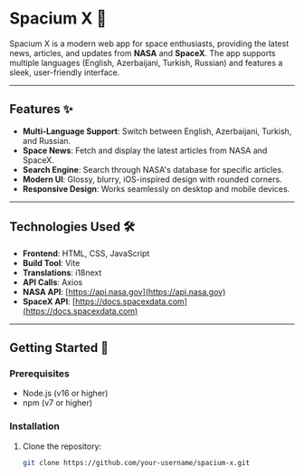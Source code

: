 # Spacium X 🚀

Spacium X is a modern web app for space enthusiasts, providing the latest news, articles, and updates from **NASA** and **SpaceX**. The app supports multiple languages (English, Azerbaijani, Turkish, Russian) and features a sleek, user-friendly interface.

---

## Features ✨

- **Multi-Language Support**: Switch between English, Azerbaijani, Turkish, and Russian.
- **Space News**: Fetch and display the latest articles from NASA and SpaceX.
- **Search Engine**: Search through NASA's database for specific articles.
- **Modern UI**: Glossy, blurry, iOS-inspired design with rounded corners.
- **Responsive Design**: Works seamlessly on desktop and mobile devices.

---

## Technologies Used 🛠️

- **Frontend**: HTML, CSS, JavaScript
- **Build Tool**: Vite
- **Translations**: i18next
- **API Calls**: Axios
- **NASA API**: [https://api.nasa.gov](https://api.nasa.gov)
- **SpaceX API**: [https://docs.spacexdata.com](https://docs.spacexdata.com)

---

## Getting Started 🚀

### Prerequisites

- Node.js (v16 or higher)
- npm (v7 or higher)

### Installation

1. Clone the repository:
   ```bash
   git clone https://github.com/your-username/spacium-x.git
